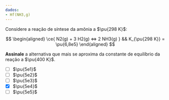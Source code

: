 ```yaml
---
dados:
- Hf(NH3,g)
---
```


Considere a reação de síntese da amônia a $\pu{298 K}$:

$$
\begin{aligned}
\ce{ N2(g) + 3 H2(g) <=> 2 NH3(g) } && K_{\pu{298 K}} = \pu{6,8e5}
\end{aligned}
$$

**Assinale** a alternativa que mais se aproxima da constante de equilíbrio da reação a $\pu{400 K}$.

- [ ] $\pu{5e1}$
- [ ] $\pu{5e2}$
- [ ] $\pu{5e3}$
- [x] $\pu{5e4}$
- [ ] $\pu{5e5}$
